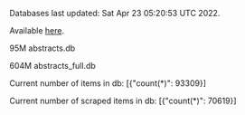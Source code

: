 Databases last updated: Sat Apr 23 05:20:53 UTC 2022. 

Available [here](https://github.com/cbeauhilton/ash-db/releases).


95M	abstracts.db

604M	abstracts_full.db

Current number of items in db:
[{"count(*)": 93309}]

Current number of scraped items in db:
[{"count(*)": 70619}]

